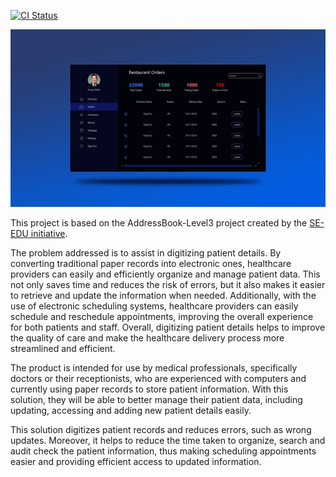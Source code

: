 [![CI Status](https://github.com/se-edu/addressbook-level3/workflows/Java%20CI/badge.svg)](https://github.com/AY2223S2-CS2103T-W11-4/tp/actions)

![Ui](docs/images/Ui.png)

This project is based on the AddressBook-Level3 project created by the [SE-EDU initiative](https://se-education.org).

The problem addressed is to assist in digitizing patient details. By converting traditional paper records into electronic ones, healthcare providers can easily and efficiently organize and manage patient data. This not only saves time and reduces the risk of errors, but it also makes it easier to retrieve and update the information when needed. Additionally, with the use of electronic scheduling systems, healthcare providers can easily schedule and reschedule appointments, improving the overall experience for both patients and staff. Overall, digitizing patient details helps to improve the quality of care and make the healthcare delivery process more streamlined and efficient.

The product is intended for use by medical professionals, specifically doctors or their receptionists, who are experienced with computers and currently using paper records to store patient information. With this solution, they will be able to better manage their patient data, including updating, accessing and adding new patient details easily.

This solution digitizes patient records and reduces errors, such as wrong updates. Moreover, it helps to reduce the time taken to organize, search and audit check the patient information, thus making scheduling appointments easier and providing efficient access to updated information.
